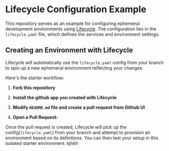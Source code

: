 # Lifecycle Configuration Example

This repository serves as an example for configuring ephemeral development environments using [Lifecycle](https://github.com/GoodRxOSS/lifecycle). The configuration lies in the `lifecycle.yaml` file, which defines the services and environment settings.


## Creating an Environment with Lifecycle

Lifecycle will automatically use the `lifecycle.yaml` config from your branch to spin up a new ephemeral environment reflecting your changes.

Here's the starter workflow:

1.  **Fork this repository**

2.  **Install the github app you created with Lifecycle**

3.  **Modify `README.md` file and create a pull request from Github UI**
    
4.  **Open a Pull Request:**

Once the pull request is created, Lifecycle will pick up the config(`lifecycle.yaml`) from your branch and attempt to provision an  environment based on its definitions. You can then test your setup in this isolated starter environment.
kjhkh
